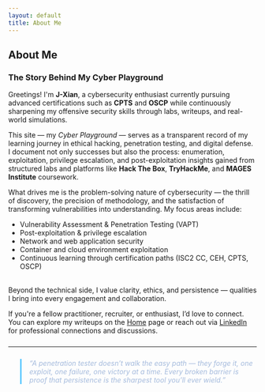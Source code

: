 ```yaml
---
layout: default
title: About Me
---
```


## About Me  
### The Story Behind My Cyber Playground

Greetings! I'm **J-Xian**, a cybersecurity enthusiast currently pursuing advanced certifications such as **CPTS** and **OSCP** while continuously sharpening my offensive security skills through labs, writeups, and real-world simulations.

This site — my *Cyber Playground* — serves as a transparent record of my learning journey in ethical hacking, penetration testing, and digital defense.  
I document not only successes but also the process: enumeration, exploitation, privilege escalation, and post-exploitation insights gained from structured labs and platforms like **Hack The Box**, **TryHackMe**, and **MAGES Institute** coursework.

What drives me is the problem-solving nature of cybersecurity — the thrill of discovery, the precision of methodology, and the satisfaction of transforming vulnerabilities into understanding. My focus areas include:

- Vulnerability Assessment & Penetration Testing (VAPT)
- Post-exploitation & privilege escalation
- Network and web application security
- Container and cloud environment exploitation
- Continuous learning through certification paths (ISC2 CC, CEH, CPTS, OSCP)
<br><br>

Beyond the technical side, I value clarity, ethics, and persistence — qualities I bring into every engagement and collaboration.

If you're a fellow practitioner, recruiter, or enthusiast, I’d love to connect.  
You can explore my writeups on the [Home](/) page or reach out via [LinkedIn](https://linkedin.com/in/j-xian-ching) for professional connections and discussions.

<hr style="border-color: rgba(255,255,255,0.1); margin: 1.5rem 0;">

<blockquote style="font-style: italic; color: #a5bbdd; border-left: 3px solid #5cc8ff; padding-left: 1rem;">
  “A penetration tester doesn’t walk the easy path — they forge it, one exploit, one failure, one victory at a time. Every broken barrier is proof that persistence is the sharpest tool you’ll ever wield.”
</blockquote>
